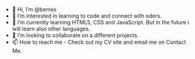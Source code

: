 - 👋 Hi, I’m @bemex
- 👀 I’m interested in learning to code and connect with oders.
- 🌱 I’m currently learning HTML5, CSS and JavaScript. But in the future i will learn also other languages.
- 💞️ I’m looking to collaborate on a different projects.
- 📫 How to reach me - Check out my CV site and email me on Contact Me.

<!---
bemex/bemex is a ✨ special ✨ repository because its `README.md` (this file) appears on your GitHub profile.
You can click the Preview link to take a look at your changes.
--->
